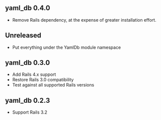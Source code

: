## yaml_db 0.4.0

* Remove Rails dependency, at the expense of greater installation effort.

## Unreleased

* Put everything under the YamlDb module namespace

## yaml_db 0.3.0

* Add Rails 4.x support
* Restore Rails 3.0 compatibility
* Test against all supported Rails versions

## yaml_db 0.2.3

* Support Rails 3.2
